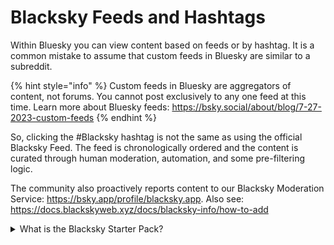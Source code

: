 # Blacksky Feeds and Hashtags

Within Bluesky you can view content based on feeds or by hashtag. It is a common mistake to assume that custom feeds in Bluesky are similar to a subreddit.

{% hint style="info" %}
Custom feeds in Bluesky are aggregators of content, not forums. You cannot post exclusively to any one feed at this time. Learn more about Bluesky feeds: https://bsky.social/about/blog/7-27-2023-custom-feeds
{% endhint %}

So, clicking the #Blacksky hashtag is not the same as using the official Blacksky Feed. The feed is chronologically ordered and the content is curated through human moderation, automation, and some pre-filtering logic.

The community also proactively reports content to our Blacksky Moderation Service: https://bsky.app/profile/blacksky.app. Also see: https://docs.blackskyweb.xyz/docs/blacksky-info/how-to-add

<details>

<summary>What is the Blacksky Starter Pack?</summary>

A starter pack is a list of users and feeds that help new users find community quicker. The Blacksky Starter Pack is a curated list of the 50 most popular and active accounts from the Blacksky feeds. It also includes the Blacksky, Blacksky Trending, and the Blackademics feeds. To learn more about Bluesky starter packs, visit Bluesky's blog post: https://bsky.social/about/blog/06-26-2024-starter-packs

</details>
